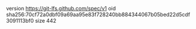 version https://git-lfs.github.com/spec/v1
oid sha256:70cf72a0dbf09a69aa95e83f728240bb884344067b05bed22d5cdf3091113bf0
size 442
